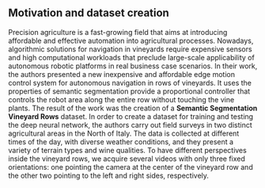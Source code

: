 ## Motivation and dataset creation

Precision agriculture is a fast-growing field that aims at introducing affordable and effective automation into agricultural processes. Nowadays, algorithmic solutions for navigation in vineyards require expensive sensors and high computational workloads that preclude large-scale applicability of autonomous robotic platforms in real business case scenarios. In their work, the authors presented a new inexpensive and affordable edge motion control system for autonomous navigation in rows of vineyards. It uses the properties of semantic segmentation provide a proportional controller that controls the robot area along the entire row without touching the vine plants. The result of the work was the creation of a **Semantic Segmentation Vineyard Rows** dataset.
In order to create a dataset for training and testing the deep neural network, the authors carry out field surveys in two distinct agricultural areas in the North of Italy. The data is collected at different times of the day, with diverse weather conditions, and they present a variety of terrain types and wine qualities. To have different perspectives inside the vineyard rows, we acquire several videos with only three fixed orientations: one pointing the camera at the center of the vineyard row and the other two pointing to the left and right sides, respectively.
